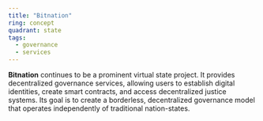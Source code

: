 ```yaml
---
title: "Bitnation"
ring: concept
quadrant: state
tags:
  - governance
  - services
---
```


**Bitnation** continues to be a prominent virtual state project. It provides decentralized governance services, allowing users to establish digital identities, create smart contracts, and access decentralized justice systems. Its goal is to create a borderless, decentralized governance model that operates independently of traditional nation-states.
